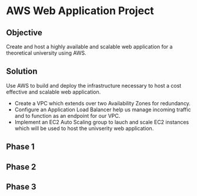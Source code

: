 # AWS Web Application Project

## Objective
Create and host a highly available and scalable web application for a theoretical university using AWS.

## Solution
Use AWS to build and deploy the infrastructure necessary to host a cost effective and scalable web application.
+ Create a VPC which extends over two Availability Zones for redundancy.
+ Configure an Application Load Balancer help us manage incoming traffic and to function as an endpoint for our VPC.
+ Implement an EC2 Auto Scaling group to lauch and scale EC2 instances which will be used to host the univserity web application.

## Phase 1

## Phase 2

## Phase 3
